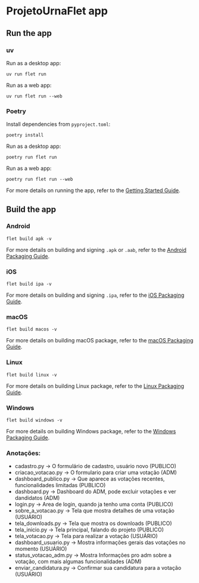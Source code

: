 # ProjetoUrnaFlet app

## Run the app

### uv

Run as a desktop app:

```
uv run flet run
```

Run as a web app:

```
uv run flet run --web
```

### Poetry

Install dependencies from `pyproject.toml`:

```
poetry install
```

Run as a desktop app:

```
poetry run flet run
```

Run as a web app:

```
poetry run flet run --web
```

For more details on running the app, refer to the [Getting Started Guide](https://flet.dev/docs/getting-started/).

## Build the app

### Android

```
flet build apk -v
```

For more details on building and signing `.apk` or `.aab`, refer to the [Android Packaging Guide](https://flet.dev/docs/publish/android/).

### iOS

```
flet build ipa -v
```

For more details on building and signing `.ipa`, refer to the [iOS Packaging Guide](https://flet.dev/docs/publish/ios/).

### macOS

```
flet build macos -v
```

For more details on building macOS package, refer to the [macOS Packaging Guide](https://flet.dev/docs/publish/macos/).

### Linux

```
flet build linux -v
```

For more details on building Linux package, refer to the [Linux Packaging Guide](https://flet.dev/docs/publish/linux/).

### Windows

```
flet build windows -v
```

For more details on building Windows package, refer to the [Windows Packaging Guide](https://flet.dev/docs/publish/windows/).

### Anotações:
- cadastro.py -> O formulário de cadastro, usuário novo (PUBLICO)
- criacao_votacao.py -> O formulario para criar uma votação (ADM)
- dashboard_publico.py -> Que aparece as votações recentes, funcionalidades limitadas (PUBLICO)
- dashboard.py -> Dashboard do ADM, pode excluir votações e ver dandidatos (ADM)
- login.py -> Area de login, quando ja tenho uma conta (PUBLICO)
- sobre_a_votacao.py -> Tela que mostra detalhes de uma votação (USUÁRIO)
- tela_downloads.py -> Tela que mostra os downloads (PUBLICO)
- tela_inicio.py -> Tela principal, falando do projeto (PUBLICO)
- tela_votacao.py -> Tela para realizar a votação (USUÁRIO)
- dashboard_usuario.py -> Mostra informações gerais das votações no momento (USUÁRIO)
- status_votacao_adm.py -> Mostra Informações pro adm sobre a votação, com mais algumas funcionalidades (ADM)
- enviar_candidatura.py -> Confirmar sua candidatura para a votação (USUÁRIO)